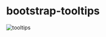 # bootstrap-tooltips


![tooltips](https://user-images.githubusercontent.com/34385544/44502766-e9312100-a647-11e8-909a-47a180f9f007.png)
